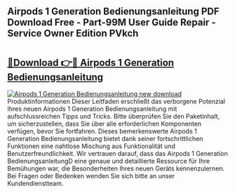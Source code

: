 ## Airpods 1 Generation Bedienungsanleitung PDF Download Free - Part-99M User Guide Repair - Service Owner Edition PVkch

# <h2><a href="http://df4bfw.blite.top/?on=Airpods+1+Generation+Bedienungsanleitung">🔗Download 👉🔴 Airpods 1 Generation Bedienungsanleitung</a></h2>

[![Airpods 1 Generation Bedienungsanleitung new download](https://i.imgur.com/lujVjoI.png)](http://df4bfw.blite.top/?on=Airpods+1+Generation+Bedienungsanleitung)
Produktinformationen Dieser Leitfaden erschließt das verborgene Potenzial Ihres neuen Airpods 1 Generation Bedienungsanleitung mit aufschlussreichen Tipps und Tricks. Bitte überprüfen Sie den Paketinhalt, um sicherzustellen, dass Sie über alle erforderlichen Komponenten verfügen, bevor Sie fortfahren. Dieses bemerkenswerte Airpods 1 Generation Bedienungsanleitung bietet dank seiner fortschrittlichen Funktionen eine nahtlose Mischung aus Funktionalität und Benutzerfreundlichkeit. Wir vertrauen darauf, dass das Airpods 1 Generation BedienungsanleitungD eine genaue und detaillierte Ressource für Ihre Bemühungen war, die Besonderheiten Ihres neuen Geräts kennenzulernen. Bei Fragen oder Bedenken wenden Sie sich bitte an unser Kundendienstteam.
